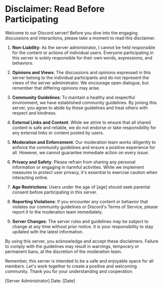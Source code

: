 # Disclaimer: Read Before Participating

Welcome to our Discord server! Before you dive into the engaging discussions and interactions, please take a moment to read this disclaimer.

1. **Non-Liability**: As the server administrator, I cannot be held responsible for the content or actions of individual users. Everyone participating in this server is solely responsible for their own words, expressions, and behaviors.

2. **Opinions and Views**: The discussions and opinions expressed in this server belong to the individual participants and do not represent the views of the server administrator. We encourage open dialogue, but remember that differing opinions may arise.

3. **Community Guidelines**: To maintain a healthy and respectful environment, we have established community guidelines. By joining this server, you agree to abide by these guidelines and treat others with respect and kindness.

4. **External Links and Content**: While we strive to ensure that all shared content is safe and reliable, we do not endorse or take responsibility for any external links or content posted by users.

5. **Moderation and Enforcement**: Our moderation team works diligently to enforce the community guidelines and ensure a positive experience for all. However, we cannot guarantee immediate action on every issue.

6. **Privacy and Safety**: Please refrain from sharing any personal information or engaging in harmful activities. While we implement measures to protect user privacy, it's essential to exercise caution when interacting online.

7. **Age Restrictions**: Users under the age of [age] should seek parental consent before participating in this server.

8. **Reporting Violations**: If you encounter any content or behavior that violates our community guidelines or Discord's Terms of Service, please report it to the moderation team immediately.

9. **Server Changes**: The server rules and guidelines may be subject to change at any time without prior notice. It is your responsibility to stay updated with the latest information.

By using this server, you acknowledge and accept these disclaimers. Failure to comply with the guidelines may result in warnings, temporary or permanent bans, at the discretion of the moderation team.

Remember, this server is intended to be a safe and enjoyable space for all members. Let's work together to create a positive and welcoming community. Thank you for your understanding and cooperation.

[Server Administrator]
Date: [Date]
